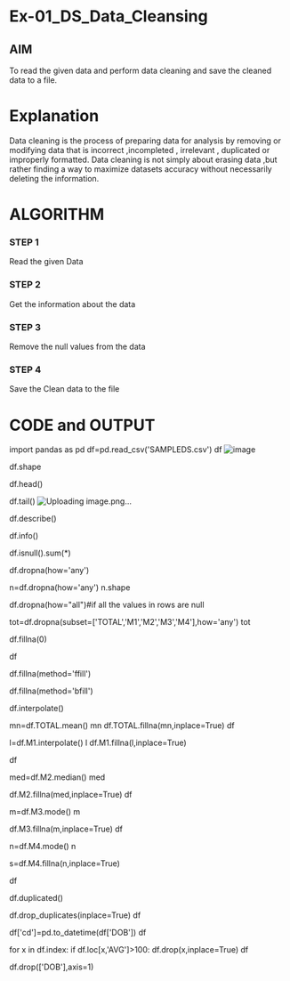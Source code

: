 # Ex-01_DS_Data_Cleansing


## AIM
To read the given data and perform data cleaning and save the cleaned data to a file. 

# Explanation
Data cleaning is the process of preparing data for analysis by removing or modifying data that is incorrect ,incompleted , irrelevant , duplicated or improperly formatted. 
Data cleaning is not simply about erasing data ,but rather finding a way to maximize datasets accuracy without necessarily deleting the information. 

# ALGORITHM
### STEP 1
Read the given Data
### STEP 2
Get the information about the data
### STEP 3
Remove the null values from the data
### STEP 4
Save the Clean data to the file

# CODE and OUTPUT
import pandas as pd
df=pd.read_csv('SAMPLEDS.csv')
df
![image](https://github.com/Pranav-AJ/ODD2023-Datascience-Ex01/assets/118904526/4dbac47e-39d3-41a9-bf26-85eba5bdb704)

df.shape


df.head()

df.tail()
![Uploading image.png…]()

df.describe()

df.info()

df.isnull().sum(*)

df.dropna(how='any')


n=df.dropna(how='any')
n.shape

df.dropna(how="all")#if all the values in rows are null

tot=df.dropna(subset=['TOTAL','M1','M2','M3','M4'],how='any')
tot

df.fillna(0)

df


df.fillna(method='ffill')

df.fillna(method='bfill')

df.interpolate()

mn=df.TOTAL.mean()
mn
df.TOTAL.fillna(mn,inplace=True)
df

l=df.M1.interpolate()
l
df.M1.fillna(l,inplace=True)


df

med=df.M2.median()
med

df.M2.fillna(med,inplace=True)
df

m=df.M3.mode()
m

df.M3.fillna(m,inplace=True)
df

n=df.M4.mode()
n

s=df.M4.fillna(n,inplace=True)


df

df.duplicated()

df.drop_duplicates(inplace=True)
df

df['cd']=pd.to_datetime(df['DOB'])
df

for x in df.index:
  if df.loc[x,'AVG']>100:
    df.drop(x,inplace=True)
df

df.drop(['DOB'],axis=1)
